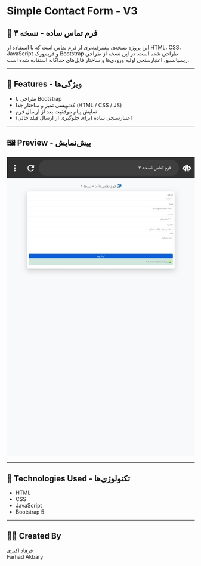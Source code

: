 # Simple Contact Form - V3

## 💼 فرم تماس ساده - نسخه ۳

این پروژه نسخه‌ی پیشرفته‌تری از فرم تماس است که با استفاده از HTML، CSS، JavaScript و فریم‌ورک Bootstrap طراحی شده است. در این نسخه از طراحی ریسپانسیو، اعتبارسنجی اولیه ورودی‌ها و ساختار فایل‌های جداگانه استفاده شده است.

---

## 📌 Features - ویژگی‌ها

- طراحی با Bootstrap
- کدنویسی تمیز و ساختار جدا (HTML / CSS / JS)
- نمایش پیام موفقیت بعد از ارسال فرم
- اعتبارسنجی ساده (برای جلوگیری از ارسال فیلد خالی)

---

## 🖼 Preview - پیش‌نمایش

![Preview](Screenshot.png)

---

## 🚀 Technologies Used - تکنولوژی‌ها

- HTML
- CSS
- JavaScript
- Bootstrap 5

---

## 🧑‍💻 Created By

فرهاد اکبری  
Farhad Akbary
